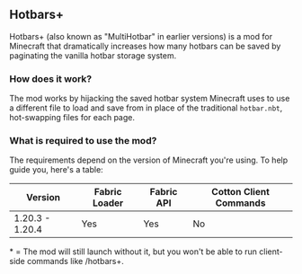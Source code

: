 ## Hotbars+
Hotbars+ (also known as "MultiHotbar" in earlier versions) is a mod for Minecraft that dramatically increases how many hotbars can be saved by paginating the vanilla hotbar storage system.

### How does it work?
The mod works by hijacking the saved hotbar system Minecraft uses to use a different file to load and save from in place of the traditional `hotbar.nbt`, hot-swapping files for each page.

### What is required to use the mod?
The requirements depend on the version of Minecraft you're using. To help guide you, here's a table:

| Version         | Fabric Loader | Fabric API | Cotton Client Commands |
|-----------------| ------------- | ---------- | ---------------------- |
| 1.20.3 - 1.20.4 | Yes           | Yes        | No                     |

\* = The mod will still launch without it, but you won't be able to run client-side commands like /hotbars+.
